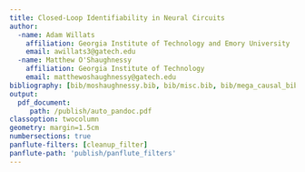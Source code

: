 ```yaml
---
title: Closed-Loop Identifiability in Neural Circuits 
author:
  -name: Adam Willats
    affiliation: Georgia Institute of Technology and Emory University
    email: awillats3@gatech.edu
  -name: Matthew O'Shaughnessy
    affiliation: Georgia Institute of Technology
    email: matthewoshaughnessy@gatech.edu
bibliography: [bib/moshaughnessy.bib, bib/misc.bib, bib/mega_causal_bib.bib]
output:
  pdf_document:
     path: /publish/auto_pandoc.pdf
classoption: twocolumn
geometry: margin=1.5cm
numbersections: true
panflute-filters: [cleanup_filter]
panflute-path: 'publish/panflute_filters'
---
```

